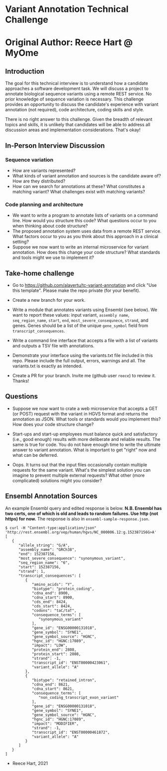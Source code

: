 # Variant Annotation Technical Challenge
# Original Author: Reece Hart @ MyOme

## Introduction

The goal for this technical interview is to understand how a candidate
approaches a software development task.  We will discuss a project to
annotate biological sequence variants using a remote REST service. No
prior knowledge of sequence variation is necessary.  This challenge
provides an opportunity to discuss the candidate's experience with
variant annotation (not required), code architecture, coding skills
and style.

There is no right answer to this challenge. Given the breadth of
relevant topics and skills, it is unlikely that candidates will be
able to address all discussion areas and implementation
considerations.  That's okay!


## In-Person Interview Discussion

### Sequence variation

* How are variants represented?
* What kinds of variant annotation and sources is the candidate aware
  of? How are they distributed?
* How can we search for annotations at these? What constitutes a
  matching variant? What challenges exist with matching variants?

### Code planning and architecture
* We want to write a program to annotate lists of variants on a
  command line.  How would you structure this code?  What questions
  occur to you when thinking about code structure?
* The proposed annotation system uses data from a remote REST
  service. What factors occur to you as you think about this approach
  in a clinical setting?
* Suppose we now want to write an internal microservice for variant
  annotation. How does this change your code structure?  What
  standards and tools might we use to implement it?


## Take-home challenge

* Go to https://github.com/alavertu/tc-variant-annotation and click "Use
  this template".  Please make the repo private (for your benefit).

* Create a new branch for your work.

* Write a module that annotates variants using Ensembl (see below).
  We want to report these values: input variant, `assembly name`,
  `seq_region_name`, `start`, `end`, `most_severe_consequnece`,
  `strand`, and genes. Genes should be a list of the unique
  `gene_symbol` field from `transcript_consequences`.
  
* Write a command line interface that accepts a file with a list of
  variants and outputs a TSV file with annotations.
  
* Demonstrate your interface using the variants.txt file included in
  this repo.  Please include the full output, errors, warnings and
  all.  The variants.txt is exactly as intended.

* Create a PR for your branch. Invite me (github user `reece`) to
  review it. Thanks!


## Questions

* Suppose we now want to crate a web microservice that accepts a GET
  (or POST) request with the variant in HGVS format and returns the
  annotation as JSON.  What tools or standards would you implement
  this?  How does your code structure change?

* Start-ups and start-up employees must balance quick and satisfactory
  (i.e., good enough) results with more deliberate and reliable
  results. The same is true for code.  You do not have enough time to
  write the ultimate answer to variant annotation. What is important
  to get "right" now and what can be deferred.

* Oops. It turns out that the input files occasionally contain
  multiple requests for the same variant.  What's the simplest
  solution you can imagine to prevent multiple external requests?
  What other (more complicated) solutions might you consider?


## Ensembl Annotation Sources

An example Ensembl query and edited response is below.  **N.B. Ensembl
has two certs, one of which is old and leads to random failures. Use
http (not https) for now.** The response is also in
`ensembl-sample-response.json`.
  
  ```
  $ curl -H "Content-type:application/json" 'http://rest.ensembl.org/vep/human/hgvs/NC_000006.12:g.152387156G>A'
  [
     {
        "allele_string": "G/A",
        "assembly_name": "GRCh38",
        "end": 152387156,
        "most_severe_consequence": "synonymous_variant",
        "seq_region_name": "6",
        "start": 152387156,
        "strand": 1,
        "transcript_consequences": [
           {
              "amino_acids": "Y",
              "biotype": "protein_coding",
              "cdna_end": 8900,
              "cdna_start": 8900,
              "cds_end": 8424,
              "cds_start": 8424,
              "codons": "taC/taT",
              "consequence_terms": [
                 "synonymous_variant"
              ],
              "gene_id": "ENSG00000131018",
              "gene_symbol": "SYNE1",
              "gene_symbol_source": "HGNC",
              "hgnc_id": "HGNC:17089",
              "impact": "LOW",
              "protein_end": 2808,
              "protein_start": 2808,
              "strand": -1,
              "transcript_id": "ENST00000423061",
              "variant_allele": "A"
           },
           {
              "biotype": "retained_intron",
              "cdna_end": 8621,
              "cdna_start": 8621,
              "consequence_terms": [
                 "non_coding_transcript_exon_variant"
              ],
              "gene_id": "ENSG00000131018",
              "gene_symbol": "SYNE1",
              "gene_symbol_source": "HGNC",
              "hgnc_id": "HGNC:17089",
              "impact": "MODIFIER",
              "strand": -1,
              "transcript_id": "ENST00000461872",
              "variant_allele": "A"
           }
        ]
     }
  ]
  ```


- Reece Hart, 2021
